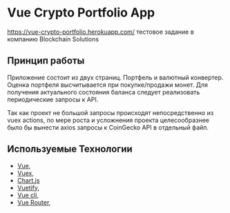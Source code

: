  # Vue Crypto Portfolio App
https://vue-crypto-portfolio.herokuapp.com/
тестовое задание в компанию Blockchain Solutions

## Принцип работы
Приложение состоит из двух страниц. Портфель и валютный конвертер. Оценка портфеля высчитывается при покупке/продажи монет.
Для получения актуального состояния баланса следует реализовать периодические запросы к API.

Так как проект не большой запросы происходят непосредственно из vuex actions, по мере роста и усложнения проекта
целесообразнее было бы вынести axios запросы к CoinGecko API в отдельный файл.

## Используемые Технологии

- [Vue](https://),
- [Vuex](https://),
- [Chart.js](https://)
- [Vuetify](https:),
- [Vue cli](https://),
- [Vue Router](),
